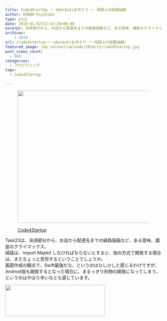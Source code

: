 ```yaml
---
title: Code4StartUp ～ UberEatsを作ろう ～ 地図上の経路描画
author: KONNO Kiyotaka
type: post
date: 2019-01-01T22:14:20+00:00
excerpt: 決済部分から、お店から配達先までの経路描画など、ある意味、講座のクライマックス。
archives:
    - 2019
url: /code4startup-～-ubereatsを作ろう-～-地図上の経路描画/
featured_image: /wp-content/uploads/2018/12/Code4Startup.jpg
post_views_count:
  - 560
categories:
  - プログラミング
tags:
  - Code4Startup

---
```

[][1]<figure class="wp-block-image is-resized">

[<img src="https://i1.wp.com/www.programmers-office.ml/wp-content/uploads/2018/12/Code4Startup.jpg?resize=800%2C425&#038;ssl=1" alt="" class="wp-image-2504" width="800" height="425" srcset="https://i1.wp.com/www.programmers-office.ml/wp-content/uploads/2018/12/Code4Startup.jpg?w=800&ssl=1 800w, https://i1.wp.com/www.programmers-office.ml/wp-content/uploads/2018/12/Code4Startup.jpg?resize=300%2C159&ssl=1 300w, https://i1.wp.com/www.programmers-office.ml/wp-content/uploads/2018/12/Code4Startup.jpg?resize=768%2C408&ssl=1 768w" sizes="(max-width: 800px) 100vw, 800px" data-recalc-dims="1" />][1]<figcaption>[Code4Startup][1]</figcaption></figure> 



Task23は、決済部分から、お店から配達先までの経路描画など、ある意味、講座のクライマックス。  
経路は、import Mapkit しなければならないとすると、他の方式で開発する場合は、またちょっと苦労するということでしょうか。  
画面作成の観点で、Swift最強だな、というのはひしひしと感じるわけですが、Android版も開発するとなった場合に、まるっきり別物の開発になってしまう、というのはやはり辛いなとも感じています。

<a href="//af.moshimo.com/af/c/click?a_id=1238348&#038;p_id=1782&#038;pc_id=3412&#038;pl_id=25146&#038;guid=ON" target="_blank" rel="nofollow"><img src="https://i2.wp.com/image.moshimo.com/af-img/0303/000000025146.jpg?resize=320%2C100" width="320" height="100" style="border:none;" data-recalc-dims="1" /></a><img src="//i.moshimo.com/af/i/impression?a_id=1238348&#038;p_id=1782&#038;pc_id=3412&#038;pl_id=25146" width="1" height="1" style="border:none;" />

 [1]: https://code4startup.com/?ref=kiyotakakonno